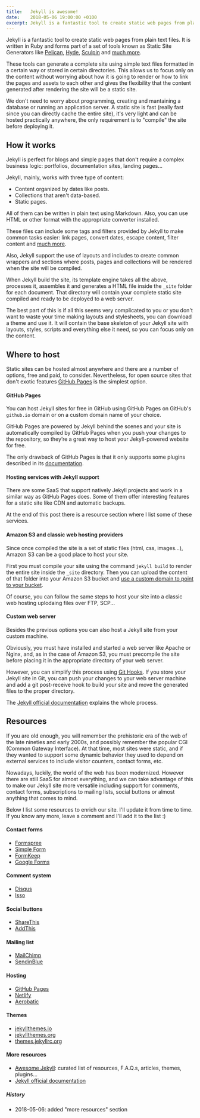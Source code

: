 ```yaml
---
title:   Jekyll is awesome!
date:    2018-05-06 19:00:00 +0100
excerpt: Jekyll is a fantastic tool to create static web pages from plain text files. It has some useful plugins for almost anything and can also be extended with a lot of external services for adding forms, comments, etc.
---
```

Jekyll is a fantastic tool to create static web pages from plain text files.
It is written in Ruby and forms part of a set of tools known as Static Site Generators like [Pelican](https://github.com/getpelican/pelican), [Hyde](https://github.com/hyde/hyde), [Sculpin](https://sculpin.io) and [much more](https://github.com/myles/awesome-static-generators).

These tools can generate a complete site using simple text files formatted in a certain way or stored in certain directories. This allows us to focus only on the content without worrying about how it is going to render or how to link the pages and assets to each other and gives the flexibility that the content generated after rendering the site will be a static site. 

We don't need to worry about programming, creating and mantaining a database or running an application server. A static site is fast (really fast since you can directly cache the entire site), it's very light and can be hosted practically anywhere, the only requirement is to "compile" the site before deploying it.

## How it works
Jekyll is perfect for blogs and simple pages that don't require a complex business logic: portfolios, documentation sites, landing pages...

Jekyll, mainly, works with three type of content:
  - Content organized by dates like posts.
  - Collections that aren't data-based.
  - Static pages.

All of them can be written in plain text using Markdown. Also, you can use HTML or other format with the appropriate converter installed.

These files can include some tags and filters provided by Jekyll to make common tasks easier: link pages, convert dates, escape content, filter content and [much more](https://jekyllrb.com/docs/templates).

Also, Jekyll support the use of layouts and includes to create common wrappers and sections where posts, pages and collections will be rendered when the site will be compiled.

When Jekyll build the site, its template engine takes all the above, processes it, assembles it and generates a HTML file inside the `_site` folder for each document. That directory will contain your complete static site compiled and ready to be deployed to a web server.

The best part of this is if all this seems very complicated to you or you don't want to waste your time making layouts and stylesheets, you can download a theme and use it. It will contain the base skeleton of your Jekyll site with layouts, styles, scripts and everything else it need, so you can focus only on the content.

## Where to host

Static sites can be hosted almost anywhere and there are a number of options, free and paid, to consider. Nevertheless, for open source sites that don't exotic features [GitHub Pages](https://pages.github.com) is the simplest option.

#### GitHub Pages
You can host Jekyll sites for free in GitHub using GitHub Pages on GitHub's `github.io` domain or on a custom domain name of your choice. 

GitHub Pages are powered by Jekyll behind the scenes and your site is automatically compiled by GitHub Pages when you push your changes to the repository, so they’re a great way to host your Jekyll-powered website for free.

The only drawback of GitHub Pages is that it only supports some plugins described in its [documentation](https://pages.github.com/versions).

#### Hosting services with Jekyll support
There are some SaaS that support natively Jekyll projects and work in a similar way as GitHub Pages does. Some of them offer interesting features for a static site like CDN and automatic backups.

At the end of this post there is a resource section where I list some of these services.

#### Amazon S3 and classic web hosting providers
Since once compiled the site is a set of static files (html, css, images...), Amazon S3 can be a good place to host your site.

First you must compile your site using the command `jekyll build` to render the entire site inside the `_site` directory. Then you can upload the content of that folder into your Amazon S3 bucket and [use a custom domain to point to your bucket](https://docs.aws.amazon.com/AmazonS3/latest/dev/website-hosting-custom-domain-walkthrough.html).

Of course, you can follow the same steps to host your site into a classic web hosting uplodaing files over FTP, SCP...

#### Custom web server
Besides the previous options you can also host a Jekyll site from your custom machine. 

Obviously, you must have installed and started a web server like Apache or Nginx, and, as in the case of Amazon S3, you must precompile the site before placing it in the appropriate directory of your web server.

However, you can simplify this process using [Git Hooks](https://git-scm.com/book/uz/v2/Customizing-Git-Git-Hooks). If you store your Jekyll site in Git, you can push your changes to your web server machine and add a git post-receive hook to build your site and move the generated files to the proper directory.

The [Jekyll official documentation](https://jekyllrb.com/docs/deployment-methods/#git-post-update-hook) explains the whole process.

## Resources

If you are old enough, you will remember the prehistoric era of the web of the late nineties and early 2000s, and possibly remember the popular CGI (Common Gateway Interface). At that time, most sites were static, and if they wanted to support some dynamic behavior they used to depend on external services to include visitor counters, contact forms, etc.

Nowadays, luckily, the world of the web has been modernized. However there are still SaaS for almost everything, and we can take advantage of this to make our Jekyll site more versatile including support for comments, contact forms, subscriptions to mailing lists, social buttons or almost anything that comes to mind.

Below I list some resources to enrich our site. I'll update it from time to time. If you know any more, leave a comment and I'll add it to the list :)

#### Contact forms
- [Formspree](https://formspree.io)
- [Simple Form](https://getsimpleform.com)
- [FormKeep](https://formkeep.com)
- [Google Forms](https://www.google.com/intl/en/forms/about)

#### Comment system
- [Disqus](https://disqus.com)
- [Isso](https://posativ.org/isso)

#### Social buttons
- [ShareThis](https://www.sharethis.com)
- [AddThis](http://www.addthis.com)

#### Mailing list
- [MailChimp](https://mailchimp.com)
- [SendinBlue](https://sendinblue.com)

#### Hosting
- [GitHub Pages](https://pages.github.com)
- [Netlify](https://www.netlify.com)
- [Aerobatic](https://www.aerobatic.com)

#### Themes
- [jekyllthemes.io](https://jekyllthemes.io)
- [jekyllthemes.org](http://jekyllthemes.org)
- [themes.jekyllrc.org](http://themes.jekyllrc.org)

#### More resources
- [Awesome Jekyll](https://github.com/planetjekyll/awesome-jekyll): curated list of resources, F.A.Q.s, articles, themes, plugins...
- [Jekyll official documentation](https://jekyllrb.com/docs/resources)

##### History
- 2018-05-06: added "more resources" section
